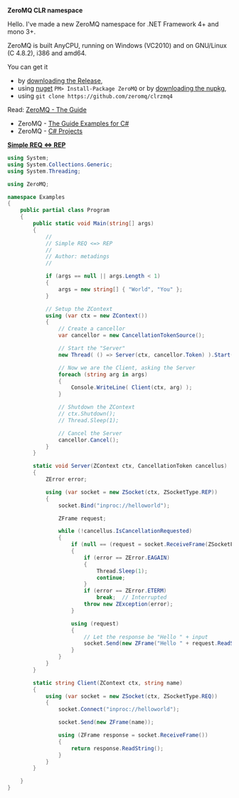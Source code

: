 ﻿
**ZeroMQ CLR namespace**

Hello. I've made a new ZeroMQ namespace for .NET Framework 4+ and mono 3+.

ZeroMQ is built AnyCPU, running on Windows (VC2010) and on GNU/Linux (C 4.8.2), i386 and amd64.

You can get it
- by [downloading the Release](https://github.com/zeromq/clrzmq4/releases/tag/master00),
- using [nuget](https://www.nuget.org/packages/ZeroMQ/) `PM> Install-Package ZeroMQ` or by [downloading the nupkg](https://packages.nuget.org/api/v1/package/ZeroMQ/),
- using `git clone https://github.com/zeromq/clrzmq4`

Read: [ZeroMQ - The Guide](http://zguide.zeromq.org/page:all)
- ZeroMQ - [The Guide Examples for C#](http://github.com/metadings/zguide/tree/master/examples/C%23)
- ZeroMQ - [C# Projects](http://github.com/metadings/clrzmq-test)

**[Simple REQ <=> REP](https://github.com/metadings/zguide/blob/master/examples/C%23/Beispiel.cs)**

```csharp
using System;
using System.Collections.Generic;
using System.Threading;

using ZeroMQ;

namespace Examples
{
	public partial class Program
	{
		public static void Main(string[] args)
		{
			//
			// Simple REQ <=> REP
			//
			// Author: metadings
			//

			if (args == null || args.Length < 1)
			{
				args = new string[] { "World", "You" };
			}

			// Setup the ZContext
			using (var ctx = new ZContext())
			{
				// Create a cancellor
				var cancellor = new CancellationTokenSource();

				// Start the "Server"
				new Thread( () => Server(ctx, cancellor.Token) ).Start();

				// Now we are the Client, asking the Server
				foreach (string arg in args)
				{
					Console.WriteLine( Client(ctx, arg) );
				}

				// Shutdown the ZContext
				// ctx.Shutdown();
				// Thread.Sleep(1);

				// Cancel the Server
				cancellor.Cancel();
			}
		}

		static void Server(ZContext ctx, CancellationToken cancellus)
		{
			ZError error;

			using (var socket = new ZSocket(ctx, ZSocketType.REP))
			{
				socket.Bind("inproc://helloworld");

				ZFrame request;

				while (!cancellus.IsCancellationRequested)
				{
					if (null == (request = socket.ReceiveFrame(ZSocketFlags.DontWait, out error)))
					{
						if (error == ZError.EAGAIN)
						{
							Thread.Sleep(1);
							continue;
						}
						if (error == ZError.ETERM)
							break;  // Interrupted
						throw new ZException(error);
					}

					using (request)
					{
						// Let the response be "Hello " + input
						socket.Send(new ZFrame("Hello " + request.ReadString()));
					}
				}
			}
		}

		static string Client(ZContext ctx, string name)
		{
			using (var socket = new ZSocket(ctx, ZSocketType.REQ))
			{
				socket.Connect("inproc://helloworld");

				socket.Send(new ZFrame(name));

				using (ZFrame response = socket.ReceiveFrame())
				{
					return response.ReadString();
				}
			}
		}

	}
}
```
